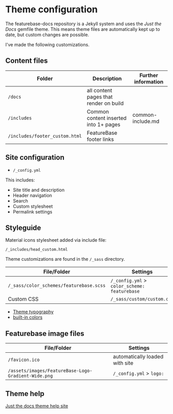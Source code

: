# Theme configuration

The featurebase-docs repository is a Jekyll system and uses the *Just the Docs* gemfile theme. This means theme files are automatically kept up to date, but custom changes are possible.

I've made the following customizations.

## Content files

| Folder | Description | Further information |
|---|---|---|
| `/docs` | all content pages that render on build |  |
| `/includes` | Common content inserted into 1+ pages | common-include.md |
| `/includes/footer_custom.html` | FeatureBase footer links |

## Site configuration

* `/_config.yml`

This includes:
* Site title and description
* Header navigation
* Search
* Custom stylesheet
* Permalink settings

## Styleguide

Material icons stylesheet added via include file:

`/_includes/head_custom.html`

Theme customizations are found in the `/_sass` directory.

| File/Folder | Settings |
|---|---|
| `/_sass/color_schemes/featurebase.scss` | `/_config.yml` > `color_scheme: featurebase` |
| Custom CSS | `/_sass/custom/custom.css` | Automatically loaded |

* [Theme typography](https://just-the-docs.github.io/just-the-docs/docs/ui-components/typography/)
* [built-in colors](https://just-the-docs.github.io/just-the-docs/docs/utilities/color/)

## Featurebase image files

| File/Folder | Settings |
|---|---|
| `/favicon.ico` | automatically loaded with site |
| `/assets/images/FeatureBase-Logo-Gradient-Wide.png` | `/_config.yml` > `logo:` |

## Theme help

[Just the docs theme help site](https://just-the-docs.github.io)
